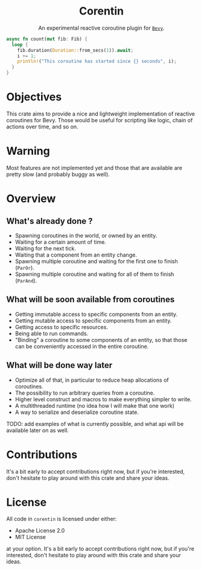<div align="center">

# Corentin


An experimental reactive coroutine plugin for [`Bevy`](https://github.com/bevyengine/bevy).
</div>

```rust
async fn count(mut fib: Fib) {
  loop {
    fib.duration(Duration::from_secs(1)).await;
    i += 1;
    println!("This coroutine has started since {} seconds", i);
  }
}
```

# Objectives
This crate aims to provide a nice and lightweight implementation of reactive coroutines
for Bevy. Those would be useful for scripting like logic, chain of actions over time, and so on.

# Warning
Most features are not implemented yet and those that are available are pretty slow (and probably buggy as well).

# Overview

## What's already done ?
 * Spawning coroutines in the world, or owned by an entity.
 * Waiting for a certain amount of time.
 * Waiting for the next tick.
 * Waiting that a component from an entity change.
 * Spawning multiple coroutine and waiting for the first one to finish (`ParOr`).
 * Spawning multiple coroutine and waiting for all of them to finish (`ParAnd`).

## What will be soon available from coroutines
 * Getting immutable access to specific components from an entity.
 * Getting mutable access to specific components from an entity.
 * Getting access to specific resources.
 * Being able to run commands.
 * "Binding" a coroutine to some components of an entity, so that those can be conveniently accessed in the entire coroutine.

## What will be done way later
 * Optimize all of that, in particular to reduce heap allocations of coroutines.
 * The possibility to run arbitrary queries from a coroutine.
 * Higher level construct and macros to make everything simpler to write.
 * A multithreaded runtime (no idea how I will make that one work)
 * A way to serialize and deserialize coroutine state.

TODO: add examples of what is currently possible, and what api will be available later on as well.

# Contributions
It's a bit early to accept contributions right now, but if you're interested, don't hesitate to play around with this crate and share your ideas.

# License
All code in `corentin` is licensed under either:

- Apache License 2.0
- MIT License

at your option.
It's a bit early to accept contributions right now, but if you're interested,
don't hesitate to play around with this crate and share your ideas.
